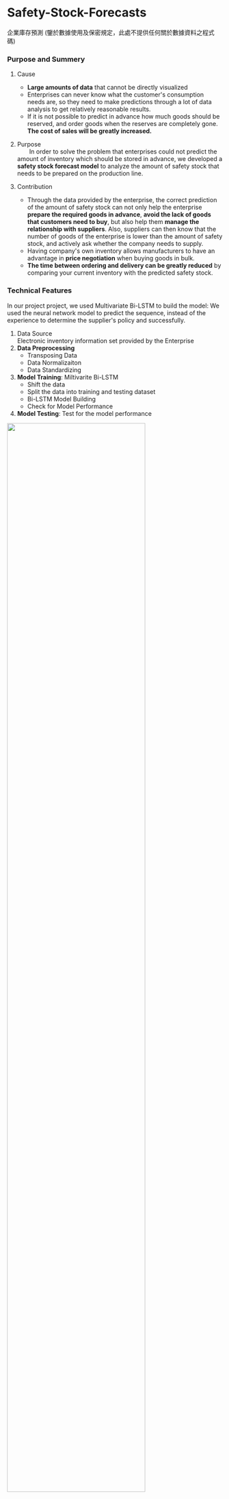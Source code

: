 # Safety-Stock-Forecasts
企業庫存預測
(鑒於數據使用及保密規定，此處不提供任何關於數據資料之程式碼)

### Purpose and Summery
1. Cause
    - **Large amounts of data** that cannot be directly visualized
    - Enterprises can never know what the customer's consumption needs are, so they need to make predictions through a lot of data analysis to get relatively reasonable results.
    - If it is not possible to predict in advance how much goods should be reserved, and order goods when the reserves are completely gone. **The cost of sales will be greatly increased.**

2. Purpose  
&ensp;&ensp;&ensp;&ensp;In order to solve the problem that enterprises could not predict the amount of inventory which should be stored in advance, we developed a **safety stock forecast model** to analyze the amount of safety stock that needs to be prepared on the production line.

3. Contribution
    - Through the data provided by the enterprise, the correct prediction of the amount of safety stock can not only help the enterprise **prepare the required goods in advance**, **avoid the lack of goods that customers need to buy**, but also help them **manage the relationship with suppliers**. Also, suppliers can then know that the number of goods of the enterprise is lower than the amount of safety stock, and actively ask whether the company needs to supply.
    - Having company's own inventory allows manufacturers to have an advantage in **price negotiation** when buying goods in bulk.
    - **The time between ordering and delivery can be greatly reduced** by comparing your current inventory with the predicted safety stock.


### Technical Features
In our project project, we used Multivariate Bi-LSTM to build the model: We used the neural network model to predict the sequence, instead of the experience to determine the supplier's policy and successfully.  
1. Data Source  
Electronic inventory information set provided by the Enterprise
2. **Data Preprocessing**
    - Transposing Data
    - Data Normalizaiton
    - Data Standardizing
3. **Model Training**: Miltivarite Bi-LSTM
    - Shift the data
    - Split the data into training and testing dataset
    - Bi-LSTM Model Building
    - Check for Model Performance
4. **Model Testing**: Test for the model performance
<img src="./上課筆記/cover/chap02.jpg" width="80%">

### Technological breakthroughs and innovations
1. The use of **deep learning** to make predictions instead of intuitive experience in the past to determine the marketing policy of suppliers.
2. Focus on the importance of the quantity of goods and the importance of output value are analyzed, so as to assist enterprises to achieve reasonable allocation of inventory. Compared with the past manual observation and analysis, this model can not only reduce some human analysis errors, but also reduce the labor cost of enterprises.
